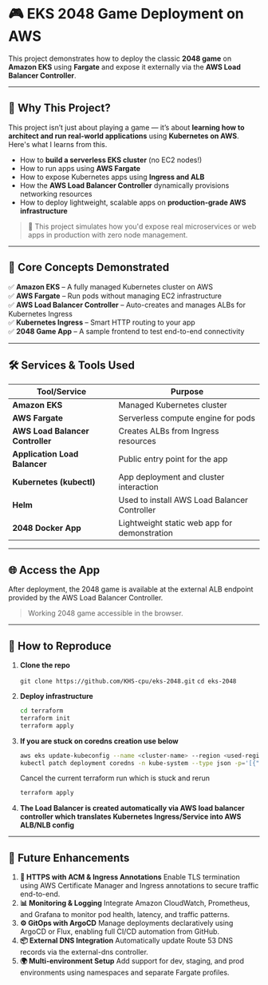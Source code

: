 # 🎮 EKS 2048 Game Deployment on AWS

This project demonstrates how to deploy the classic **2048 game** on **Amazon EKS** using **Fargate** and expose it externally via the **AWS Load Balancer Controller**.

---

## 🚀 Why This Project?

This project isn’t just about playing a game — it’s about **learning how to architect and run real-world applications** using **Kubernetes on AWS**. Here's what I learns from this.

- How to **build a serverless EKS cluster** (no EC2 nodes!)
- How to run apps using **AWS Fargate**
- How to expose Kubernetes apps using **Ingress and ALB**
- How the **AWS Load Balancer Controller** dynamically provisions networking resources
- How to deploy lightweight, scalable apps on **production-grade AWS infrastructure**

> 🔧 This project simulates how you'd expose real microservices or web apps in production with zero node management.

---

## 🧠 Core Concepts Demonstrated

✅ **Amazon EKS** – A fully managed Kubernetes cluster on AWS  
✅ **AWS Fargate** – Run pods without managing EC2 infrastructure  
✅ **AWS Load Balancer Controller** – Auto-creates and manages ALBs for Kubernetes Ingress  
✅ **Kubernetes Ingress** – Smart HTTP routing to your app  
✅ **2048 Game App** – A sample frontend to test end-to-end connectivity

---

## 🛠️ Services & Tools Used

| Tool/Service                      | Purpose                                      |
|-----------------------------------|----------------------------------------------|
| **Amazon EKS**                    | Managed Kubernetes cluster                   |
| **AWS Fargate**                   | Serverless compute engine for pods           |
| **AWS Load Balancer Controller**  | Creates ALBs from Ingress resources          |
| **Application Load Balancer**     | Public entry point for the app               |
| **Kubernetes (kubectl)**          | App deployment and cluster interaction       |
| **Helm**                          | Used to install AWS Load Balancer Controller     |
| **2048 Docker App**               | Lightweight static web app for demonstration |

---

## 🌐 Access the App

After deployment, the 2048 game is available at the external ALB endpoint provided by the AWS Load Balancer Controller.

> Working 2048 game accessible in the browser.


---

## 🧪 How to Reproduce

1. **Clone the repo**
   
   `git clone https://github.com/KHS-cpu/eks-2048.git`
   `cd eks-2048`

2. **Deploy infrastructure**
   
   ```bash
   cd terraform
   terraform init
   terraform apply
   ```
3. **If you are stuck on coredns creation use below**
   ```bash
   aws eks update-kubeconfig --name <cluster-name> --region <used-region>
   kubectl patch deployment coredns -n kube-system --type json -p='[{"op": "remove", "path": "/spec/template/spec/tolerations"}]'
   ```
   Cancel the current terraform run which is stuck and rerun
   ```bash
   terraform apply
   ```
4. **The Load Balancer is created automatically via AWS load balancer controller which translates Kubernetes Ingress/Service into AWS ALB/NLB config**

---

## 🔮 Future Enhancements

1. **🔐 HTTPS with ACM & Ingress Annotations**
   Enable TLS termination using AWS Certificate Manager and Ingress annotations to secure traffic end-to-end.
2. **📊 Monitoring & Logging**
   Integrate Amazon CloudWatch, Prometheus, and Grafana to monitor pod health, latency, and traffic patterns.
3. **⚙️ GitOps with ArgoCD**
   Manage deployments declaratively using ArgoCD or Flux, enabling full CI/CD automation from GitHub.
4. **📦 External DNS Integration**
   Automatically update Route 53 DNS records via the external-dns controller.
5. **🌍 Multi-environment Setup**
   Add support for dev, staging, and prod environments using namespaces and separate Fargate profiles.


   
